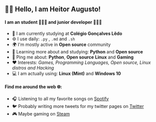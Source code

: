 ## 👋🏽 Hello, I am Heitor Augusto!

#### I am an student 👨🏽‍🎓 and junior developer 👨🏽‍💻

- 🏢 I am currently studying at **Colégio Gonçalves Lêdo**
- ⚙️ I use daily: `.py` , `.md` and `.sh`
- 🌍 I'm mostly active in **Open source** community
- 🌱 Learning more about and studying: **Python** and **Open source**
- 💬 Ping me about: **Python**, **Open source** **Linux** and **Gaming**
- ❤️ Interests: *Games, Programming Languages, Open source, Linux distros and Hacking*
- 💻 I am actually using: **Linux (Mint)** and **Windows 10**

#### Find me around the web 🌐:

- 🎧 Listening to all my favorite songs on [Spotify](https://open.spotify.com/user/qweh9205z1fos7s8md877liej?si=q0zHIOITRyOFgoWzNdFJIA)
- 🐦 Probably writing more tweets for my twitter pages on [Twitter](https://twitter.com/HeitorAugustoLN)
- 🎮 Maybe gaming on [Steam](https://steamcommunity.com/id/cqntrl/)
